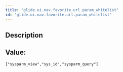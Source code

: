 ```yaml
---
title: "glide.ui.nav.favorite.url.param_whitelist"
id: "glide.ui.nav.favorite.url.param_whitelist"
---
```

## Description



## Value: 
```
["sysparm_view","sys_id","sysparm_query"]
```